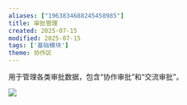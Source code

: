 ```yaml
---
aliases: ["1963834688245458985"]
title: 审批管理
created: 2025-07-15
modified: 2025-07-15
tags: ['基础模块']
theme: 协作区
---
```


用于管理各类审批数据，包含“协作审批”和“交流审批”。

![](ae02f71934854a97a9d5a64317cb1339.jpg)